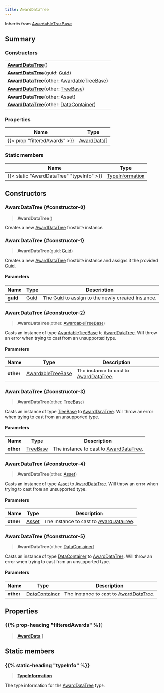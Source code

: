 ```yaml
---
title: AwardDataTree
---
```


Inherits from [AwardableTreeBase](/vext/ref/fb/awardabletreebase)

## Summary

### Constructors

|  |
| --- |
| **[AwardDataTree](#constructor-0)**() |
| **[AwardDataTree](#constructor-1)**(guid: [Guid](/vext/ref/shared/type/guid)) |
| **[AwardDataTree](#constructor-2)**(other: [AwardableTreeBase](/vext/ref/fb/awardabletreebase)) |
| **[AwardDataTree](#constructor-3)**(other: [TreeBase](/vext/ref/fb/treebase)) |
| **[AwardDataTree](#constructor-4)**(other: [Asset](/vext/ref/fb/asset)) |
| **[AwardDataTree](#constructor-5)**(other: [DataContainer](/vext/ref/shared/type/datacontainer)) |

### Properties

| Name | Type |
| ---- | ---- |
| {{< prop "filteredAwards" >}} | [AwardData](/vext/ref/fb/awarddata)[] |

### Static members

| Name | Type |
| ---- | ---- |
| {{< static "AwardDataTree" "typeInfo" >}} | [TypeInformation](/vext/ref/shared/type/typeinformation) |

## Constructors

### AwardDataTree {#constructor-0}

> **AwardDataTree**()

Creates a new [AwardDataTree](/vext/ref/fb/awarddatatree) frostbite instance.

### AwardDataTree {#constructor-1}

> **AwardDataTree**(guid: [Guid](/vext/ref/shared/type/guid))

Creates a new [AwardDataTree](/vext/ref/fb/awarddatatree) frostbite instance and assigns it the provided [Guid](/vext/ref/shared/type/guid).

#### Parameters

| Name | Type | Description |
| ---- | ---- | ----------- |
| **guid** | [Guid](/vext/ref/shared/type/guid) | The [Guid](/vext/ref/shared/type/guid) to assign to the newly created instance. |

### AwardDataTree {#constructor-2}

> **AwardDataTree**(other: [AwardableTreeBase](/vext/ref/fb/awardabletreebase))

Casts an instance of type [AwardableTreeBase](/vext/ref/fb/awardabletreebase) to [AwardDataTree](/vext/ref/fb/awarddatatree). Will throw an error when trying to cast from an unsupported type.

#### Parameters

| Name | Type | Description |
| ---- | ---- | ----------- |
| **other** | [AwardableTreeBase](/vext/ref/fb/awardabletreebase) | The instance to cast to [AwardDataTree](/vext/ref/fb/awarddatatree). |

### AwardDataTree {#constructor-3}

> **AwardDataTree**(other: [TreeBase](/vext/ref/fb/treebase))

Casts an instance of type [TreeBase](/vext/ref/fb/treebase) to [AwardDataTree](/vext/ref/fb/awarddatatree). Will throw an error when trying to cast from an unsupported type.

#### Parameters

| Name | Type | Description |
| ---- | ---- | ----------- |
| **other** | [TreeBase](/vext/ref/fb/treebase) | The instance to cast to [AwardDataTree](/vext/ref/fb/awarddatatree). |

### AwardDataTree {#constructor-4}

> **AwardDataTree**(other: [Asset](/vext/ref/fb/asset))

Casts an instance of type [Asset](/vext/ref/fb/asset) to [AwardDataTree](/vext/ref/fb/awarddatatree). Will throw an error when trying to cast from an unsupported type.

#### Parameters

| Name | Type | Description |
| ---- | ---- | ----------- |
| **other** | [Asset](/vext/ref/fb/asset) | The instance to cast to [AwardDataTree](/vext/ref/fb/awarddatatree). |

### AwardDataTree {#constructor-5}

> **AwardDataTree**(other: [DataContainer](/vext/ref/shared/type/datacontainer))

Casts an instance of type [DataContainer](/vext/ref/shared/type/datacontainer) to [AwardDataTree](/vext/ref/fb/awarddatatree). Will throw an error when trying to cast from an unsupported type.

#### Parameters

| Name | Type | Description |
| ---- | ---- | ----------- |
| **other** | [DataContainer](/vext/ref/shared/type/datacontainer) | The instance to cast to [AwardDataTree](/vext/ref/fb/awarddatatree). |

## Properties

### {{% prop-heading "filteredAwards" %}}

> **[AwardData](/vext/ref/fb/awarddata)**[]

## Static members

### {{% static-heading "typeInfo" %}}

> **[TypeInformation](/vext/ref/shared/type/typeinformation)**

The type information for the [AwardDataTree](/vext/ref/fb/awarddatatree) type.

